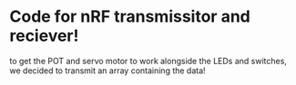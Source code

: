# Code for nRF transmissitor and reciever! 

to get the POT and servo motor to work alongside the LEDs and switches, we decided to transmit an array containing the data! 
